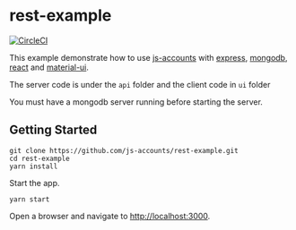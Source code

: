 # rest-example

[![CircleCI](https://circleci.com/gh/js-accounts/rest-example.svg?style=svg&circle-token=02d31325043fb486dbbebafa197884dd2f06377a)](https://circleci.com/gh/js-accounts/rest-example)

This example demonstrate how to use [js-accounts](https://github.com/js-accounts/accounts) with [express](http://expressjs.com/), [mongodb](https://mongodb.com/), [react](https://facebook.github.io/react/) and [material-ui](http://www.material-ui.com/).

The server code is under the `api` folder and
the client code in `ui` folder

You must have a mongodb server running before starting the server.

## Getting Started
```
git clone https://github.com/js-accounts/rest-example.git
cd rest-example
yarn install
```

Start the app.
```
yarn start
```

Open a browser and navigate to [http://localhost:3000](http://localhost:3000).
